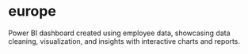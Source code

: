 # europe
Power BI dashboard created using employee data, showcasing data cleaning, visualization, and insights with interactive charts and reports.
